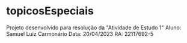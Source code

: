 # topicosEspeciais
Projeto desenvolvido para resolução da "Atividade de Estudo 1"
Aluno: Samuel Luiz Carmonário
Data: 20/04/2023
RA: 22117692-5
